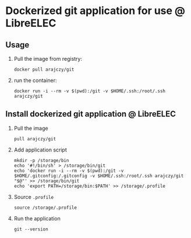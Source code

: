 # Dockerized git application for use @ LibreELEC

## Usage

1.  Pull the image from registry:

    ```shell
    docker pull arajczy/git
    ```

2.  run the container:

    ```shell
    docker run -i --rm -v $(pwd):/git -v $HOME/.ssh:/root/.ssh arajczy/git
    ```

## Install dockerized git application @ LibreELEC

1.  Pull the image

    ```shell
    pull arajczy/git
    ```

2.  Add application script

    ```shell
    mkdir -p /storage/bin
    echo '#!/bin/sh' > /storage/bin/git
    echo 'docker run -i --rm -v $(pwd):/git -v $HOME/.gitconfig:/.gitconfig -v $HOME/.ssh:/root/.ssh arajczy/git "$@"' >> /storage/bin/git
    echo 'export PATH=/storage/bin:$PATH' >> /storage/.profile
    ```

3.  Source `.profile`

    ```shell
    source /storage/.profile
    ```

4.  Run the application

    ```shell
    git --version
    ```
